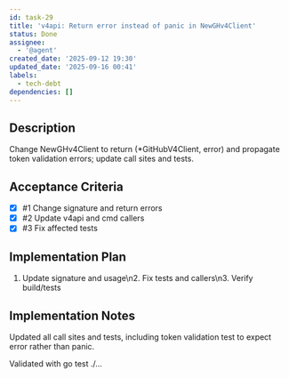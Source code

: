 ```yaml
---
id: task-29
title: 'v4api: Return error instead of panic in NewGHv4Client'
status: Done
assignee:
  - '@agent'
created_date: '2025-09-12 19:30'
updated_date: '2025-09-16 00:41'
labels:
  - tech-debt
dependencies: []
---
```


## Description

Change NewGHv4Client to return (*GitHubV4Client, error) and propagate token validation errors; update call sites and tests.

## Acceptance Criteria
<!-- AC:BEGIN -->
- [x] #1 Change signature and return errors
- [x] #2 Update v4api and cmd callers
- [x] #3 Fix affected tests
<!-- AC:END -->


## Implementation Plan

1. Update signature and usage\n2. Fix tests and callers\n3. Verify build/tests


## Implementation Notes

Updated all call sites and tests, including token validation test to expect error rather than panic.

Validated with go test ./...
